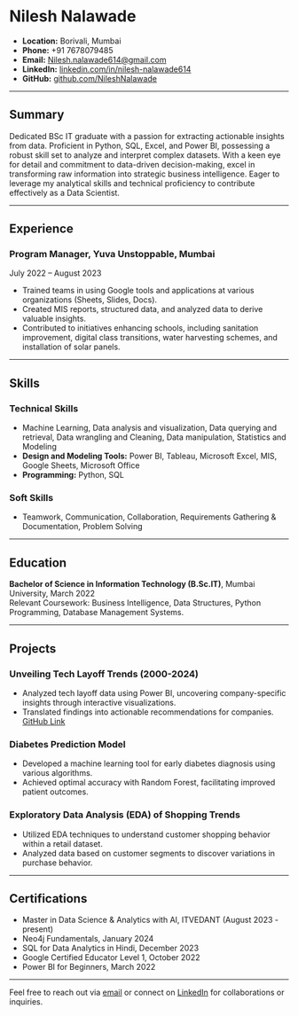 # Nilesh Nalawade

- **Location:** Borivali, Mumbai
- **Phone:** +91 7678079485
- **Email:** Nilesh.nalawade614@gmail.com
- **LinkedIn:** [linkedin.com/in/nilesh-nalawade614](https://linkedin.com/in/nilesh-nalawade614)
- **GitHub:** [github.com/NileshNalawade](https://github.com/NileshNalawade)

---

## Summary

Dedicated BSc IT graduate with a passion for extracting actionable insights from data. Proficient in Python, SQL, Excel, and Power BI, possessing a robust skill set to analyze and interpret complex datasets. With a keen eye for detail and commitment to data-driven decision-making, excel in transforming raw information into strategic business intelligence. Eager to leverage my analytical skills and technical proficiency to contribute effectively as a Data Scientist.

---

## Experience

### Program Manager, Yuva Unstoppable, Mumbai
July 2022 – August 2023
- Trained teams in using Google tools and applications at various organizations (Sheets, Slides, Docs).
- Created MIS reports, structured data, and analyzed data to derive valuable insights.
- Contributed to initiatives enhancing schools, including sanitation improvement, digital class transitions, water harvesting schemes, and installation of solar panels.


---

## Skills

### Technical Skills
- Machine Learning, Data analysis and visualization, Data querying and retrieval, Data wrangling and Cleaning, Data manipulation, Statistics and Modeling
- **Design and Modeling Tools:** Power BI, Tableau, Microsoft Excel, MIS, Google Sheets, Microsoft Office
- **Programming:** Python, SQL

### Soft Skills
- Teamwork, Communication, Collaboration, Requirements Gathering & Documentation, Problem Solving

---

## Education

**Bachelor of Science in Information Technology (B.Sc.IT)**, Mumbai University, March 2022  
Relevant Coursework: Business Intelligence, Data Structures, Python Programming, Database Management Systems.

---

## Projects

### Unveiling Tech Layoff Trends (2000-2024)
- Analyzed tech layoff data using Power BI, uncovering company-specific insights through interactive visualizations.
- Translated findings into actionable recommendations for companies. [GitHub Link](#)

### Diabetes Prediction Model
- Developed a machine learning tool for early diabetes diagnosis using various algorithms.
- Achieved optimal accuracy with Random Forest, facilitating improved patient outcomes.

### Exploratory Data Analysis (EDA) of Shopping Trends
- Utilized EDA techniques to understand customer shopping behavior within a retail dataset.
- Analyzed data based on customer segments to discover variations in purchase behavior.

---

## Certifications

- Master in Data Science & Analytics with AI, ITVEDANT (August 2023 - present)
- Neo4j Fundamentals, January 2024
- SQL for Data Analytics in Hindi, December 2023
- Google Certified Educator Level 1, October 2022
- Power BI for Beginners, March 2022

---

Feel free to reach out via [email](mailto:Nilesh.nalawade614@gmail.com) or connect on [LinkedIn](https://linkedin.com/in/nilesh-nalawade614) for collaborations or inquiries.


